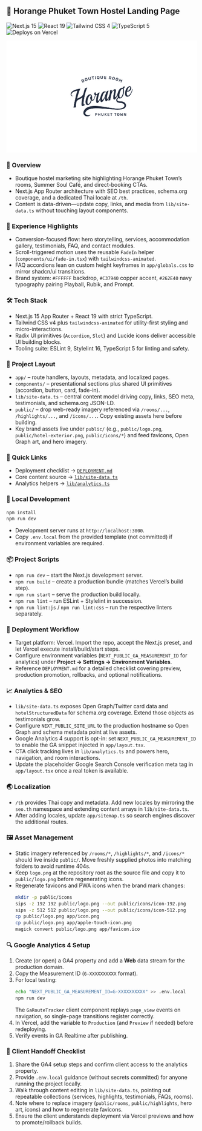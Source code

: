 ## 🏨 Horange Phuket Town Hostel Landing Page

![Next.js 15](https://img.shields.io/badge/Next.js-15.5-black?style=flat&logo=nextdotjs&logoColor=white)
![React 19](https://img.shields.io/badge/React-19-20232a?style=flat&logo=react&logoColor=61DAFB)
![Tailwind CSS 4](https://img.shields.io/badge/Tailwind_CSS-4.1-38BDF8?style=flat&logo=tailwindcss&logoColor=white)
![TypeScript 5](https://img.shields.io/badge/TypeScript-5-3178C6?style=flat&logo=typescript&logoColor=white)
![Deploys on Vercel](https://img.shields.io/badge/Deploys_on-Vercel-000000?style=flat&logo=vercel&logoColor=white)

<p align="center" style="background:#ffffff;padding:16px;">
  <img src="logo.png" alt="Horange Phuket Town logo" width="260">
</p>

### 📝 Overview
- Boutique hostel marketing site highlighting Horange Phuket Town’s rooms, Summer Soul Café, and direct-booking CTAs.
- Next.js App Router architecture with SEO best practices, schema.org coverage, and a dedicated Thai locale at `/th`.
- Content is data-driven—update copy, links, and media from `lib/site-data.ts` without touching layout components.

### 🎯 Experience Highlights
- Conversion-focused flow: hero storytelling, services, accommodation gallery, testimonials, FAQ, and contact modules.
- Scroll-triggered motion uses the reusable `FadeIn` helper (`components/ui/fade-in.tsx`) with `tailwindcss-animated`.
- FAQ accordions lean on custom height keyframes in `app/globals.css` to mirror shadcn/ui transitions.
- Brand system: `#FFFFFF` backdrop, `#C37940` copper accent, `#262E40` navy typography pairing Playball, Rubik, and Prompt.

### 🛠️ Tech Stack
- Next.js 15 App Router + React 19 with strict TypeScript.
- Tailwind CSS v4 plus `tailwindcss-animated` for utility-first styling and micro-interactions.
- Radix UI primitives (`Accordion`, `Slot`) and Lucide icons deliver accessible UI building blocks.
- Tooling suite: ESLint 9, Stylelint 16, TypeScript 5 for linting and safety.

### 🧭 Project Layout
- `app/` – route handlers, layouts, metadata, and localized pages.
- `components/` – presentational sections plus shared UI primitives (accordion, button, card, fade-in).
- `lib/site-data.ts` – central content model driving copy, links, SEO meta, testimonials, and schema.org JSON-LD.
- `public/` – drop web-ready imagery referenced via `/rooms/...`, `/highlights/...`, and `/icons/...`. Copy existing assets here before building.
- Key brand assets live under `public/` (e.g., `public/logo.png`, `public/hotel-exterior.png`, `public/icons/*`) and feed favicons, Open Graph art, and hero imagery.

### 🔗 Quick Links
- Deployment checklist → [`DEPLOYMENT.md`](DEPLOYMENT.md)
- Core content source → [`lib/site-data.ts`](lib/site-data.ts)
- Analytics helpers → [`lib/analytics.ts`](lib/analytics.ts)

### 🚀 Local Development
```bash
npm install
npm run dev
```
- Development server runs at `http://localhost:3000`.
- Copy `.env.local` from the provided template (not committed) if environment variables are required.

### 📦 Project Scripts
- `npm run dev` – start the Next.js development server.
- `npm run build` – create a production bundle (matches Vercel’s build step).
- `npm run start` – serve the production build locally.
- `npm run lint` – run ESLint + Stylelint in succession.
- `npm run lint:js` / `npm run lint:css` – run the respective linters separately.

### 🚢 Deployment Workflow
- Target platform: Vercel. Import the repo, accept the Next.js preset, and let Vercel execute install/build/start steps.
- Configure environment variables (`NEXT_PUBLIC_GA_MEASUREMENT_ID` for analytics) under **Project → Settings → Environment Variables**.
- Reference `DEPLOYMENT.md` for a detailed checklist covering preview, production promotion, rollbacks, and optional notifications.

### 📈 Analytics & SEO
- `lib/site-data.ts` exposes Open Graph/Twitter card data and `hotelStructuredData` for schema.org coverage. Extend those objects as testimonials grow.
- Configure `NEXT_PUBLIC_SITE_URL` to the production hostname so Open Graph and schema metadata point at live assets.
- Google Analytics 4 support is opt-in: set `NEXT_PUBLIC_GA_MEASUREMENT_ID` to enable the GA snippet injected in `app/layout.tsx`.
- CTA click tracking lives in `lib/analytics.ts` and powers hero, navigation, and room interactions.
- Update the placeholder Google Search Console verification meta tag in `app/layout.tsx` once a real token is available.

### 🌏 Localization
- `/th` provides Thai copy and metadata. Add new locales by mirroring the `seo.th` namespace and extending content arrays in `lib/site-data.ts`.
- After adding locales, update `app/sitemap.ts` so search engines discover the additional routes.

### 🖼️ Asset Management
- Static imagery referenced by `/rooms/*`, `/highlights/*`, and `/icons/*` should live inside `public/`. Move freshly supplied photos into matching folders to avoid runtime 404s.
- Keep `logo.png` at the repository root as the source file and copy it to `public/logo.png` before regenerating icons.
- Regenerate favicons and PWA icons when the brand mark changes:
  ```bash
  mkdir -p public/icons
  sips -z 192 192 public/logo.png --out public/icons/icon-192.png
  sips -z 512 512 public/logo.png --out public/icons/icon-512.png
  cp public/logo.png app/icon.png
  cp public/logo.png app/apple-touch-icon.png
  magick convert public/logo.png app/favicon.ico
  ```

### 🔍 Google Analytics 4 Setup
1. Create (or open) a GA4 property and add a **Web** data stream for the production domain.
2. Copy the Measurement ID (`G-XXXXXXXXXX` format).
3. For local testing:
   ```bash
   echo "NEXT_PUBLIC_GA_MEASUREMENT_ID=G-XXXXXXXXXX" >> .env.local
   npm run dev
   ```
   The `GaRouteTracker` client component replays `page_view` events on navigation, so single-page transitions register correctly.
4. In Vercel, add the variable to `Production` (and `Preview` if needed) before redeploying.
5. Verify events in GA Realtime after publishing.

### 🤝 Client Handoff Checklist
1. Share the GA4 setup steps and confirm client access to the analytics property.
2. Provide `.env.local` guidance (without secrets committed) for anyone running the project locally.
3. Walk through content editing in `lib/site-data.ts`, pointing out repeatable collections (services, highlights, testimonials, FAQs, rooms).
4. Note where to replace imagery (`public/rooms`, `public/highlights`, hero art, icons) and how to regenerate favicons.
5. Ensure the client understands deployment via Vercel previews and how to promote/rollback builds.
